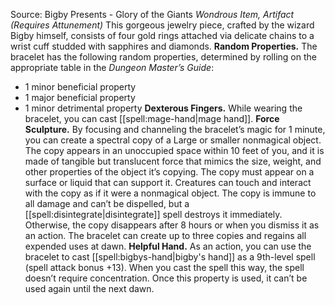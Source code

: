 Source: Bigby Presents - Glory of the Giants
*Wondrous Item, Artifact (Requires Attunement)*
This gorgeous jewelry piece, crafted by the wizard Bigby himself, consists of four gold rings attached via delicate chains to a wrist cuff studded with sapphires and diamonds.
**Random Properties.** The bracelet has the following random properties, determined by rolling on the appropriate table in the *Dungeon Master’s Guide*:
* 1 minor beneficial property
* 1 major beneficial property
* 1 minor detrimental property
**Dexterous Fingers.** While wearing the bracelet, you can cast [[spell:mage-hand|mage hand]].
**Force Sculpture.** By focusing and channeling the bracelet’s magic for 1 minute, you can create a spectral copy of a Large or smaller nonmagical object. The copy appears in an unoccupied space within 10 feet of you, and it is made of tangible but translucent force that mimics the size, weight, and other properties of the object it’s copying. The copy must appear on a surface or liquid that can support it. Creatures can touch and interact with the copy as if it were a nonmagical object.
The copy is immune to all damage and can’t be dispelled, but a [[spell:disintegrate|disintegrate]] spell destroys it immediately. Otherwise, the copy disappears after 8 hours or when you dismiss it as an action.
The bracelet can create up to three copies and regains all expended uses at dawn.
**Helpful Hand.** As an action, you can use the bracelet to cast [[spell:bigbys-hand|bigby's hand]] as a 9th-level spell (spell attack bonus +13). When you cast the spell this way, the spell doesn’t require concentration. Once this property is used, it can’t be used again until the next dawn.
